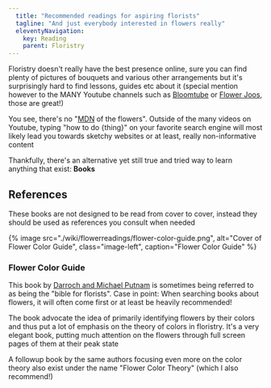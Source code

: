 ```yaml
---
  title: "Recommended readings for aspiring florists"
  tagline: "And just everybody interested in flowers really"
  eleventyNavigation:
    key: Reading
    parent: Floristry
---
```


Floristry doesn't really have the best presence online, sure you can find plenty of pictures of bouquets and various other arrangements but it's surprisingly hard to find lessons, guides etc about it (special mention however to the MANY Youtube channels such as [Bloomtube](https://www.youtube.com/c/Bloomtube/videos) or [Flower Joos](https://www.youtube.com/c/FlowerJoos/videos), those are great!)

You see, there's no "[MDN](https://developer.mozilla.org/en-US/) of the flowers". Outside of the many videos on Youtube, typing "how to do {thing}" on your favorite search engine will most likely lead you towards sketchy websites or at least, really non-informative content

Thankfully, there's an alternative yet still true and tried way to learn anything that exist: **Books**


## References

These books are not designed to be read from cover to cover, instead they should be used as references you consult when needed

{% image src="./wiki/flowerreadings/flower-color-guide.png", alt="Cover of Flower Color Guide", class="image-left", caption="Flower Color Guide" %}

### Flower Color Guide

This book by [Darroch and Michael Putnam](https://putnamflowers.com/) is sometimes being referred to as being the "bible for florists". Case in point: When searching books about flowers, it will often come first or at least be heavily recommended!

The book advocate the idea of primarily identifying flowers by their colors and thus put a lot of emphasis on the theory of colors in floristry. It's a very elegant book, putting much attention on the flowers through full screen pages of them at their peak state

A followup book by the same authors focusing even more on the color theory also exist under the name "Flower Color Theory" (which I also recommend!)
